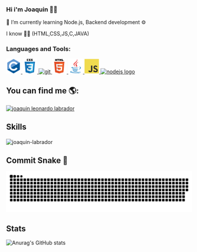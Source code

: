 ### Hi i'm Joaquin 👋🏼 
🌱 I’m currently learning Node.js, Backend development ⚙

I know 👩‍💻
(HTML,CSS,JS,C,JAVA)

<h3 align="left">Languages and Tools:</h3>
<p align="left"> <a href="https://www.cprogramming.com/" target="_blank" rel="noreferrer"> <img src="https://raw.githubusercontent.com/devicons/devicon/master/icons/c/c-original.svg" alt="c" width="40" height="40"/> </a> <a href="https://www.w3schools.com/css/" target="_blank" rel="noreferrer"> <img src="https://raw.githubusercontent.com/devicons/devicon/master/icons/css3/css3-original-wordmark.svg" alt="css3" width="40" height="40"/> </a>  <a href="https://git-scm.com/" target="_blank" rel="noreferrer"> <img src="https://www.vectorlogo.zone/logos/git-scm/git-scm-icon.svg" alt="git" width="40" height="40"/> </a> <a href="https://www.w3.org/html/" target="_blank" rel="noreferrer"> <img src="https://raw.githubusercontent.com/devicons/devicon/master/icons/html5/html5-original-wordmark.svg" alt="html5" width="40" height="40"/> </a> <a href="https://www.java.com" target="_blank" rel="noreferrer"> <img src="https://raw.githubusercontent.com/devicons/devicon/master/icons/java/java-original.svg" alt="java" width="40" height="40"/> </a> <a href="https://developer.mozilla.org/en-US/docs/Web/JavaScript" target="_blank" rel="noreferrer"> <img src="https://raw.githubusercontent.com/devicons/devicon/master/icons/javascript/javascript-original.svg" alt="javascript" width="40" height="40"/> </a>  <a href="https://expressjs.com" target="_blank" rel="noreferrer"> <img src="https://cdn.jsdelivr.net/gh/devicons/devicon/icons/nodejs/nodejs-original.svg" height="40" width="40" alt="nodejs logo"  /> </a> </p>


## You can find me 🌎: 
<p align="left">
<a href="https://www.linkedin.com/in/joaquin-leonardo-labrador-658346198/" target="blank"><img align="center" src="https://raw.githubusercontent.com/rahuldkjain/github-profile-readme-generator/master/src/images/icons/Social/linked-in-alt.svg" alt="joaquin leonardo labrador" height="40" width="40" /></a>
</p>

## Skills

<p><img align="center" src="https://github-readme-stats.vercel.app/api/top-langs?username=joaquin-labrador&show_icons=true&locale=en&layout=compact&theme=aura" alt="joaquin-labrador" /></p>

## Commit Snake 🐍
![Snake animation](https://raw.githubusercontent.com/fernandobandeira/fernandobandeira/output/github-snake-dark.svg)

## Stats

![Anurag's GitHub stats](https://github-readme-stats.vercel.app/api?username=joaquin-labrador&show_icons=true&theme=aura)
</p>


